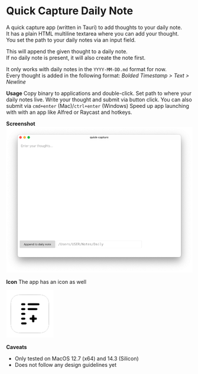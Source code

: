 # Quick Capture Daily Note

A quick capture app (written in Tauri) to add thoughts to your daily note.  
It has a plain HTML multiline textarea where you can add your thought.  
You set the path to your daily notes via an input field.

This will append the given thought to a daily note.  
If no daily note is present, it will also create the note first.

It only works with daily notes in the `YYYY-MM-DD.md` format for now.  
Every thought is added in the following format: *Bolded Timestamp > Text > Newline*

**Usage**
Copy binary to applications and double-click.
Set path to where your daily notes live.
Write your thought and submit via button click.
You can also submit via `cmd+enter` (Mac)/`ctrl+enter` (Windows)
Speed up app launching with with an app like Alfred or Raycast and hotkeys.

**Screenshot**
![Quick capture to daily note](screenshot.png)

**Icon**
The app has an icon as well

![App icon quick capture](src-tauri/icons/128x128.png)

**Caveats**
- Only tested on MacOS 12.7 (x64) and 14.3 (Silicon)
- Does not follow any design guidelines yet
